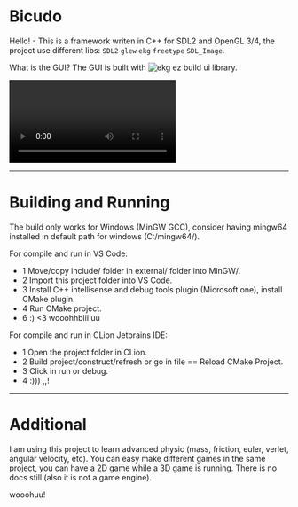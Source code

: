 # Bicudo

Hello! -
This is a framework writen in C++ for SDL2 and OpenGL 3/4, the project use different libs: `SDL2` `glew` `ekg` `freetype` `SDL_Image`.

What is the GUI? The GUI is built with ![ekg ez build](https://github.com/ekg-ez-build-gui) ui library.

![Text showcase](https://github.com/MrsRina/bicudo/blob/main/splash/splash-version-3.0.0.mp4?raw=true)

---

# Building and Running

The build only works for Windows (MinGW GCC), consider having mingw64 installed in default path for
windows (C:/mingw64/).

For compile and run in VS Code:
- 1 Move/copy include/ folder in external/ folder into MinGW/.
- 2 Import this project folder into VS Code.
- 3 Install C++ intellisense and debug tools plugin (Microsoft one), install CMake plugin.
- 4 Run CMake project.
- 6 :) <3 wooohhbiii uu

For compile and run in CLion Jetbrains IDE:
- 1 Open the project folder in CLion.
- 2 Build project/construct/refresh or go in file == Reload CMake Project.
- 3 Click in run or debug.
- 4 :))) ,,!

---

# Additional

I am using this project to learn advanced physic (mass, friction, euler, verlet, angular velocity, etc).
You can easy make different games in the same project, you can have a 2D game while a 3D game is running.
There is no docs still (also it is not a game engine).

wooohuu!
